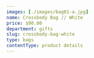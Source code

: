 ```yaml
---
images: [./images/bag01-a.jpg]
name: Crossbody Bag // White
price: $90.00
department: gifts
slug: crossbody-bag-white
type: bags
contentType: product details
---
```


